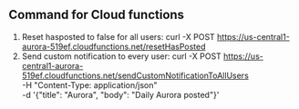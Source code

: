 ## Command for Cloud functions
1. Reset hasposted to false for all users: curl -X POST https://us-central1-aurora-519ef.cloudfunctions.net/resetHasPosted
2. Send custom notification to every user: 
curl -X POST https://us-central1-aurora-519ef.cloudfunctions.net/sendCustomNotificationToAllUsers \
-H "Content-Type: application/json" \
-d '{"title": "Aurora", "body": "Daily Aurora posted"}'
